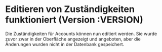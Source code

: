 # Editieren von Zuständigkeiten funktioniert (Version :VERSION)

Die Zuständigkeiten für Accounts können nun editiert werden. Sie wurde zuvor zwar in der Oberfläche angezeigt und angeboten, aber die Änderungen wurden nicht in der Datenbank gespeichert.
